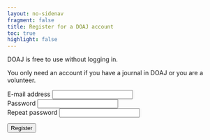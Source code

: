 ```yaml
---
layout: no-sidenav
fragment: false
title: Register for a DOAJ account
toc: true
highlight: false
---
```


DOAJ is free to use without logging in.

You only need an account if you have a journal in DOAJ or you are a volunteer.

<form action="{{ site.baseurl }}{% link apply/01-oa-compliance.md %}">
  <div class="form__question">
    <label for="email">E-mail address</label>
    <input id="email" type="email">
  </div>
  <div class="form__question">
    <label for="password">Password</label>
    <input id="password" type="password">
  </div>
  <div class="form__question">
    <label for="password-2">Repeat password</label>
    <input id="password-2" type="password">
  </div>
  <p>
    <input type="submit" value="Register">
  </p>
</form>
